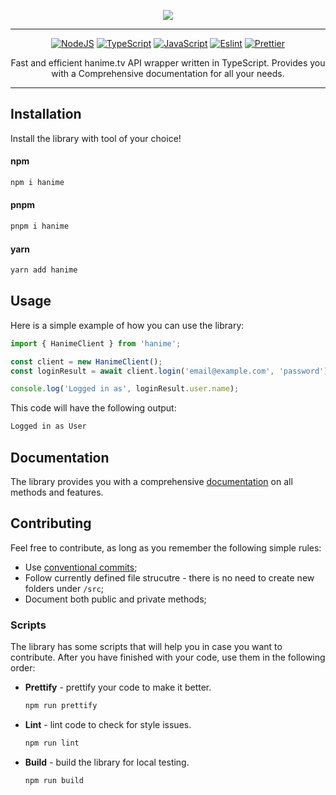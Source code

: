 <p align="center">
    <img src="https://github.com/user-attachments/assets/c3b8d1bc-a6fb-491f-807b-f71a4a9e3b1a"/>
</p>

---

<div align="center">

<a href="">![NodeJS](https://img.shields.io/badge/node.js-ee89d2?style=for-the-badge&logo=node.js&logoColor=white)</a>
<a href="">![TypeScript](https://img.shields.io/badge/typescript-ee89d2.svg?style=for-the-badge&logo=typescript&logoColor=white)</a>
<a href="">![JavaScript](https://img.shields.io/badge/JavaScript-ee89d2?style=for-the-badge&logo=javascript&logoColor=white)</a>
<a href="">![Eslint](https://img.shields.io/badge/eslint-ee89d2?style=for-the-badge&logo=eslint&logoColor=white)</a>
<a href="">![Prettier](https://img.shields.io/badge/prettier-ee89d2?style=for-the-badge&logo=eslint&logoColor=white)</a>

</div>

<p align="center">
    Fast and efficient hanime.tv API wrapper written in TypeScript. Provides you with a Comprehensive documentation for all your needs.
</p>

---

## Installation

Install the library with tool of your choice!

#### npm
```bash
npm i hanime
```

#### pnpm
```bash
pnpm i hanime
```

#### yarn
```bash
yarn add hanime
```

## Usage

Here is a simple example of how you can use the library:
```ts
import { HanimeClient } from 'hanime';

const client = new HanimeClient();
const loginResult = await client.login('email@example.com', 'password');

console.log('Logged in as', loginResult.user.name);
```
This code will have the following output:
```bash
Logged in as User
```

## Documentation

The library provides you with a comprehensive [documentation](https://hanime.nekolab.app) on all methods and features.

## Contributing

Feel free to contribute, as long as you remember the following simple rules:
- Use [conventional commits](https://www.conventionalcommits.org/en/v1.0.0/);
- Follow currently defined file strucutre - there is no need to create new folders under `/src`;
- Document both public and private methods;

### Scripts

The library has some scripts that will help you in case you want to contribute. After you have finished with your code, use them in the following order:
- **Prettify** - prettify your code to make it better.
  ```bash
  npm run prettify
  ```
- **Lint** - lint code to check for style issues.
  ```bash
  npm run lint
  ```
- **Build** - build the library for local testing.
  ```bash
  npm run build
  ```
